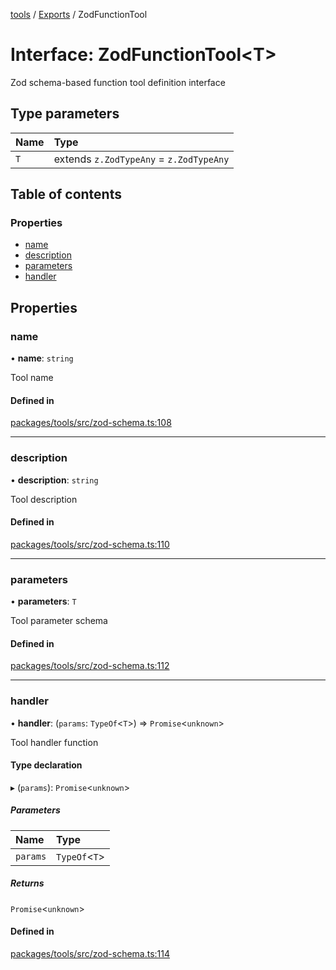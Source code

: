 <!-- 
 ⚠️  AUTO-GENERATED FILE - DO NOT EDIT MANUALLY
 This file is automatically generated by scripts/docs-generator.js
 To make changes, edit the source TypeScript files or update the generator script
-->

[tools](../../) / [Exports](../modules) / ZodFunctionTool

# Interface: ZodFunctionTool\<T\>

Zod schema-based function tool definition interface

## Type parameters

| Name | Type |
| :------ | :------ |
| `T` | extends `z.ZodTypeAny` = `z.ZodTypeAny` |

## Table of contents

### Properties

- [name](ZodFunctionTool#name)
- [description](ZodFunctionTool#description)
- [parameters](ZodFunctionTool#parameters)
- [handler](ZodFunctionTool#handler)

## Properties

### name

• **name**: `string`

Tool name

#### Defined in

[packages/tools/src/zod-schema.ts:108](https://github.com/woojubb/robota/blob/a84ba23331912a89a9570280d5fa1a0292ba5c7a/packages/tools/src/zod-schema.ts#L108)

___

### description

• **description**: `string`

Tool description

#### Defined in

[packages/tools/src/zod-schema.ts:110](https://github.com/woojubb/robota/blob/a84ba23331912a89a9570280d5fa1a0292ba5c7a/packages/tools/src/zod-schema.ts#L110)

___

### parameters

• **parameters**: `T`

Tool parameter schema

#### Defined in

[packages/tools/src/zod-schema.ts:112](https://github.com/woojubb/robota/blob/a84ba23331912a89a9570280d5fa1a0292ba5c7a/packages/tools/src/zod-schema.ts#L112)

___

### handler

• **handler**: (`params`: `TypeOf`\<`T`\>) => `Promise`\<`unknown`\>

Tool handler function

#### Type declaration

▸ (`params`): `Promise`\<`unknown`\>

##### Parameters

| Name | Type |
| :------ | :------ |
| `params` | `TypeOf`\<`T`\> |

##### Returns

`Promise`\<`unknown`\>

#### Defined in

[packages/tools/src/zod-schema.ts:114](https://github.com/woojubb/robota/blob/a84ba23331912a89a9570280d5fa1a0292ba5c7a/packages/tools/src/zod-schema.ts#L114)
